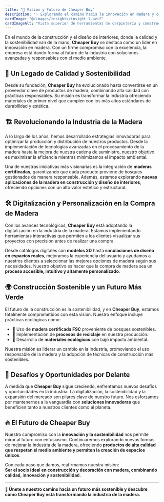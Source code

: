 ```yaml
---
title: "🌟 Visión y Futuro de Cheaper Buy"
description: "💡 Explorando el camino hacia la innovación en madera y construcción sostenible."
cardImage: "@/images/insights/insight-1.avif"
cardImageAlt: "Vista superior de herramientas de carpintería y construcción"
---
```


En el mundo de la construcción y el diseño de interiores, donde la calidad y la sostenibilidad van de la mano, **Cheaper Buy** se destaca como un líder en innovación en madera. Con un firme compromiso con la excelencia, la empresa está dando forma al futuro de la industria con soluciones avanzadas y responsables con el medio ambiente.

## 🌱 Un Legado de Calidad y Sostenibilidad

Desde su fundación, **Cheaper Buy** ha evolucionado hasta convertirse en un proveedor clave de productos de madera, combinando alta calidad con prácticas responsables. Su misión es transformar la industria ofreciendo materiales de primer nivel que cumplen con los más altos estándares de durabilidad y estética.

## 🏗️ Revolucionando la Industria de la Madera

A lo largo de los años, hemos desarrollado estrategias innovadoras para optimizar la producción y distribución de nuestros productos. Desde la implementación de tecnologías avanzadas en el procesamiento de la madera hasta la mejora de nuestra cadena de suministro, nuestro objetivo es maximizar la eficiencia mientras minimizamos el impacto ambiental.

Una de nuestras iniciativas más visionarias es la integración de **maderas certificadas**, garantizando que cada producto proviene de bosques gestionados de manera responsable. Además, estamos explorando **nuevas aplicaciones de la madera en construcción y diseño de interiores**, ofreciendo opciones con un alto valor estético y estructural.

## 🛠️ Digitalización y Personalización en la Compra de Madera

Con los avances tecnológicos, **Cheaper Buy** está adoptando la digitalización en la industria de la madera. Estamos implementando herramientas interactivas que permiten a los clientes visualizar sus proyectos con precisión antes de realizar una compra.

Desde catálogos digitales con **modelos 3D** hasta **simulaciones de diseño en espacios reales**, mejoramos la experiencia del usuario y ayudamos a nuestros clientes a seleccionar las mejores opciones de madera según sus necesidades. Nuestro objetivo es hacer que la compra de madera sea un **proceso accesible, intuitivo y altamente personalizado**.

## 🌍 Construcción Sostenible y un Futuro Más Verde

El futuro de la construcción es la sostenibilidad, y en **Cheaper Buy**, estamos totalmente comprometidos con esta visión. Nuestro enfoque incluye prácticas ecológicas como:

- 🌿 Uso de **madera certificada FSC** proveniente de bosques sostenibles.  
- 🔄 Implementación de **procesos de reciclaje** en nuestra producción.  
- 🏡 Desarrollo de **materiales ecológicos** con bajo impacto ambiental.  

Nuestra misión es liderar un cambio en la industria, promoviendo el uso responsable de la madera y la adopción de técnicas de construcción más sostenibles.

## 🚀 Desafíos y Oportunidades por Delante

A medida que **Cheaper Buy** sigue creciendo, enfrentamos nuevos desafíos y oportunidades en la industria. La digitalización, la sostenibilidad y la expansión del mercado son pilares clave de nuestro futuro. Nos esforzamos por mantenernos a la vanguardia con **soluciones innovadoras** que beneficien tanto a nuestros clientes como al planeta.

## 🔥 El Futuro de Cheaper Buy

Nuestro compromiso con la **innovación y la sostenibilidad** nos permite mirar al futuro con entusiasmo. Continuaremos explorando nuevas formas de mejorar la industria de la madera, ofreciendo **productos de alta calidad que respetan el medio ambiente y permiten la creación de espacios únicos**.

Con cada paso que damos, reafirmamos nuestra misión:  
**Ser el socio ideal en construcción y decoración con madera, combinando calidad, innovación y sostenibilidad**.

---

**🌟 Únete a nuestro camino hacia un futuro más sostenible y descubre cómo Cheaper Buy está transformando la industria de la madera.**  
